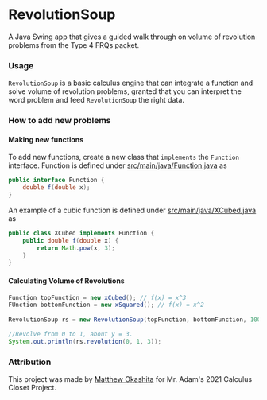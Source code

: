 # RevolutionSoup
A Java Swing app that gives a guided walk through on volume of revolution problems
from the Type 4 FRQs packet.

### Usage
`RevolutionSoup` is a basic calculus engine that can integrate a function and solve
volume of revolution problems, granted that you can interpret the word problem and
feed `RevolutionSoup` the right data.

### How to add new problems
#### Making new functions
To add new functions, create a new class that `implements` the `Function` interface.
Function is defined under 
[src/main/java/Function.java](https://github.com/SoupyzInc/RevolutionSoup/blob/main/src/main/java/Function.java) as
```java
public interface Function {
    double f(double x);
}
```
An example of a cubic function is defined under 
[src/main/java/XCubed.java](https://github.com/SoupyzInc/RevolutionSoup/blob/main/src/main/java/XCubed.java) as
```java
public class XCubed implements Function {
    public double f(double x) {
        return Math.pow(x, 3);
    }
}
```

#### Calculating Volume of Revolutions
```java
Function topFunction = new xCubed(); // f(x) = x^3
FUnction bottomFunction = new xSquared(); // f(x) = x^2
        
RevolutionSoup rs = new RevolutionSoup(topFunction, bottomFunction, 10000000);

//Revolve from 0 to 1, about y = 3.
System.out.println(rs.revolution(0, 1, 3));
```

### Attribution
This project was made by [Matthew Okashita](https://github.com/SoupyzInc) for 
Mr. Adam's 2021 Calculus Closet Project.
